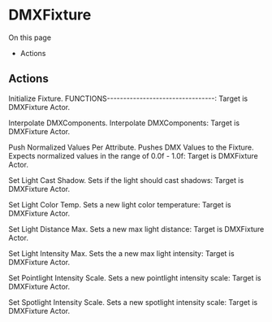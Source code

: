 # DMXFixture

On this page 

  * Actions





## Actions

Initialize Fixture. FUNCTIONS---------------------------------: Target is DMXFixture Actor.

Interpolate DMXComponents. Interpolate DMXComponents: Target is DMXFixture Actor.

Push Normalized Values Per Attribute. Pushes DMX Values to the Fixture. Expects normalized values in the range of 0.0f - 1.0f: Target is DMXFixture Actor.

Set Light Cast Shadow. Sets if the light should cast shadows: Target is DMXFixture Actor.

Set Light Color Temp. Sets a new light color temperature: Target is DMXFixture Actor.

Set Light Distance Max. Sets a new max light distance: Target is DMXFixture Actor.

Set Light Intensity Max. Sets the a new max light intensity: Target is DMXFixture Actor.

Set Pointlight Intensity Scale. Sets a new pointlight intensity scale: Target is DMXFixture Actor.

Set Spotlight Intensity Scale. Sets a new spotlight intensity scale: Target is DMXFixture Actor.

